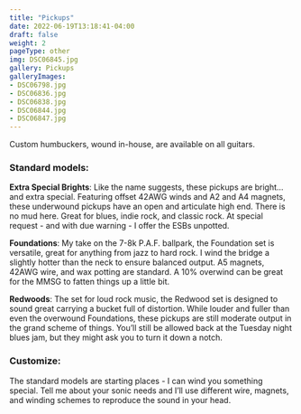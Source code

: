 ```yaml
---
title: "Pickups"
date: 2022-06-19T13:18:41-04:00
draft: false
weight: 2
pageType: other
img: DSC06845.jpg
gallery: Pickups
galleryImages:
- DSC06798.jpg
- DSC06836.jpg
- DSC06838.jpg
- DSC06844.jpg
- DSC06847.jpg
---
```


Custom humbuckers, wound in-house, are available on all guitars.

### Standard models:
**Extra Special Brights**: Like the name suggests, these pickups are bright… and extra special. Featuring offset 42AWG winds and A2 and A4 magnets, these underwound pickups have an open and articulate high end. There is no mud here. Great for blues, indie rock, and classic rock. At special request - and with due warning - I offer the ESBs unpotted. 

**Foundations**: My take on the 7-8k P.A.F. ballpark, the Foundation set is versatile, great for anything from jazz to hard rock. I wind the bridge a slightly hotter than the neck to ensure balanced output. A5 magnets, 42AWG wire, and wax potting are standard. A 10% overwind can be great for the MMSG to fatten things up a little bit. 

**Redwoods**: The set for loud rock music, the Redwood set is designed to sound great carrying a bucket full of distortion. While louder and fuller than even the overwound Foundations, these pickups are still moderate output in the grand scheme of things. You’ll still be allowed back at the Tuesday night blues jam, but they might ask you to turn it down a notch. 

### Customize:
The standard models are starting places - I can wind you something special. Tell me about your sonic needs and I’ll use different wire, magnets, and winding schemes to reproduce the sound in your head.
